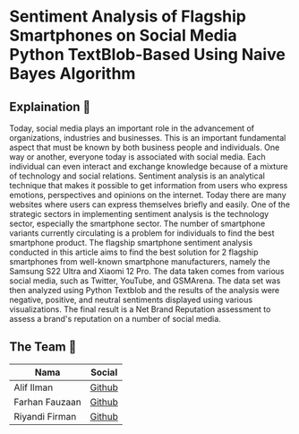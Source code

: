 # Sentiment Analysis of Flagship Smartphones on Social Media Python TextBlob-Based Using Naive Bayes Algorithm

## Explaination :speech_balloon:

Today, social media plays an important role in the advancement of organizations, industries and businesses. This is an important fundamental aspect that must be known by both business people and individuals. One way or another, everyone today is associated with social media. Each individual can even interact and exchange knowledge because of a mixture of technology and social relations. Sentiment analysis is an analytical technique that makes it possible to get information from users who express emotions, perspectives and opinions on the internet. Today there are many websites where users can express themselves briefly and easily. One of the strategic sectors in implementing sentiment analysis is the technology sector, especially the smartphone sector. The number of smartphone variants currently circulating is a problem for individuals to find the best smartphone product. The flagship smartphone sentiment analysis conducted in this article aims to find the best solution for 2 flagship smartphones from well-known smartphone manufacturers, namely the Samsung S22 Ultra and Xiaomi 12 Pro. The data taken comes from various social media, such as Twitter, YouTube, and GSMArena. The data set was then analyzed using Python Textblob and the results of the analysis were negative, positive, and neutral sentiments displayed using various visualizations. The final result is a Net Brand Reputation assessment to assess a brand's reputation on a number of social media.

## The Team :mag_right:

| Nama             | Social                                     |
| ---------------- | ------------------------------------------ |
| Alif Ilman       | [Github](https://github.com/man-droid23)   |
| Farhan Fauzaan   | [Github](https://github.com/faruzaan)      |
| Riyandi Firman   | [Github](https://github.com/riyandifirman) |
